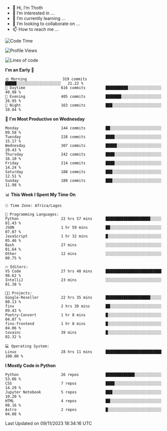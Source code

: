 <!---
thoth2357/thoth2357 is a ✨ special ✨ repository because its `README.md` (this file) appears on your GitHub profile.
You can click the Preview link to take a look at your changes.
--->

- 👋 Hi, I’m Thoth
- 👀 I’m interested in ...
- 🌱 I’m currently learning ...
- 💞️ I’m looking to collaborate on ...
- 📫 How to reach me ...




<!--START_SECTION:waka-->
![Code Time](http://img.shields.io/badge/Code%20Time-2%2C414%20hrs%2053%20mins-blue)

![Profile Views](http://img.shields.io/badge/Profile%20Views-0-blue)

![Lines of code](https://img.shields.io/badge/From%20Hello%20World%20I%27ve%20Written-30.2%20million%20lines%20of%20code-blue)

**I'm an Early 🐤** 

```text
🌞 Morning                319 commits         █████░░░░░░░░░░░░░░░░░░░░   21.22 % 
🌆 Daytime                616 commits         ██████████░░░░░░░░░░░░░░░   40.98 % 
🌃 Evening                405 commits         ███████░░░░░░░░░░░░░░░░░░   26.95 % 
🌙 Night                  163 commits         ███░░░░░░░░░░░░░░░░░░░░░░   10.84 % 
```
📅 **I'm Most Productive on Wednesday** 

```text
Monday                   144 commits         ██░░░░░░░░░░░░░░░░░░░░░░░   09.58 % 
Tuesday                  228 commits         ████░░░░░░░░░░░░░░░░░░░░░   15.17 % 
Wednesday                307 commits         █████░░░░░░░░░░░░░░░░░░░░   20.43 % 
Thursday                 242 commits         ████░░░░░░░░░░░░░░░░░░░░░   16.10 % 
Friday                   214 commits         ████░░░░░░░░░░░░░░░░░░░░░   14.24 % 
Saturday                 188 commits         ███░░░░░░░░░░░░░░░░░░░░░░   12.51 % 
Sunday                   180 commits         ███░░░░░░░░░░░░░░░░░░░░░░   11.98 % 
```


📊 **This Week I Spent My Time On** 

```text
🕑︎ Time Zone: Africa/Lagos

💬 Programming Languages: 
Python                   22 hrs 57 mins      ████████████████████░░░░░   81.43 % 
JSON                     1 hr 59 mins        ██░░░░░░░░░░░░░░░░░░░░░░░   07.07 % 
JavaScript               1 hr 32 mins        █░░░░░░░░░░░░░░░░░░░░░░░░   05.46 % 
Bash                     27 mins             ░░░░░░░░░░░░░░░░░░░░░░░░░   01.64 % 
Other                    12 mins             ░░░░░░░░░░░░░░░░░░░░░░░░░   00.75 % 

🔥 Editors: 
VS Code                  27 hrs 48 mins      █████████████████████████   98.62 % 
IntelliJ                 23 mins             ░░░░░░░░░░░░░░░░░░░░░░░░░   01.38 % 

🐱‍💻 Projects: 
Google-Reseller          22 hrs 35 mins      ████████████████████░░░░░   80.13 % 
finx                     2 hrs 39 mins       ██░░░░░░░░░░░░░░░░░░░░░░░   09.43 % 
Poetry-Convert           1 hr 8 mins         █░░░░░░░░░░░░░░░░░░░░░░░░   04.07 % 
finx-frontend            1 hr 8 mins         █░░░░░░░░░░░░░░░░░░░░░░░░   04.06 % 
tovainc                  39 mins             █░░░░░░░░░░░░░░░░░░░░░░░░   02.32 % 

💻 Operating System: 
Linux                    28 hrs 11 mins      █████████████████████████   100.00 % 
```

**I Mostly Code in Python** 

```text
Python                   26 repos            █████████████░░░░░░░░░░░░   53.06 % 
CSS                      7 repos             ████░░░░░░░░░░░░░░░░░░░░░   14.29 % 
Jupyter Notebook         5 repos             ███░░░░░░░░░░░░░░░░░░░░░░   10.20 % 
HTML                     4 repos             ██░░░░░░░░░░░░░░░░░░░░░░░   08.16 % 
Astro                    2 repos             █░░░░░░░░░░░░░░░░░░░░░░░░   04.08 % 
```




 Last Updated on 09/11/2023 18:34:16 UTC
<!--END_SECTION:waka-->
<!--![](http://github-profile-summary-cards.vercel.app/api/cards/profile-details?username=thoth2357&theme=2077)

![](http://github-profile-summary-cards.vercel.app/api/cards/stats?username=thoth2357&theme=2077)![](http://github-profile-summary-cards.vercel.app/api/cards/productive-time?username=thoth2357&theme=2077&utcOffset=8) -->
